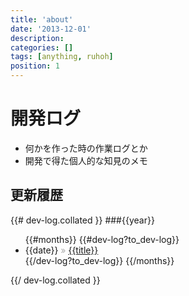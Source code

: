 ```yaml
---
title: 'about'
date: '2013-12-01'
description:
categories: []
tags: [anything, ruhoh]
position: 1
---
```


# 開発ログ

- 何かを作った時の作業ログとか
- 開発で得た個人的な知見のメモ

## 更新履歴

{{# dev-log.collated }}
###{{year}}
<ul>
{{#months}}
  {{#dev-log?to_dev-log}}
  <li>
    <span>{{date}}</span>
    <span style="color: #aaa;">&raquo;</span>
    <a href="{{url}}">{{title}}</a>
  </li>
  {{/dev-log?to_dev-log}}
{{/months}}
</ul>
{{/ dev-log.collated }}

